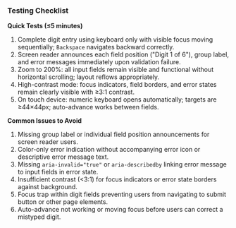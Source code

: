### Testing Checklist

**Quick Tests (≤5 minutes)**

1. Complete digit entry using keyboard only with visible focus moving sequentially; `Backspace` navigates backward correctly.
2. Screen reader announces each field position ("Digit 1 of 6"), group label, and error messages immediately upon validation failure.
3. Zoom to 200%: all input fields remain visible and functional without horizontal scrolling; layout reflows appropriately.
4. High-contrast mode: focus indicators, field borders, and error states remain clearly visible with ≥3:1 contrast.
5. On touch device: numeric keyboard opens automatically; targets are ≥44×44px; auto-advance works between fields.

**Common Issues to Avoid**

1. Missing group label or individual field position announcements for screen reader users.
2. Color-only error indication without accompanying error icon or descriptive error message text.
3. Missing `aria-invalid="true"` or `aria-describedby` linking error message to input fields in error state.
4. Insufficient contrast (<3:1) for focus indicators or error state borders against background.
5. Focus trap within digit fields preventing users from navigating to submit button or other page elements.
6. Auto-advance not working or moving focus before users can correct a mistyped digit.